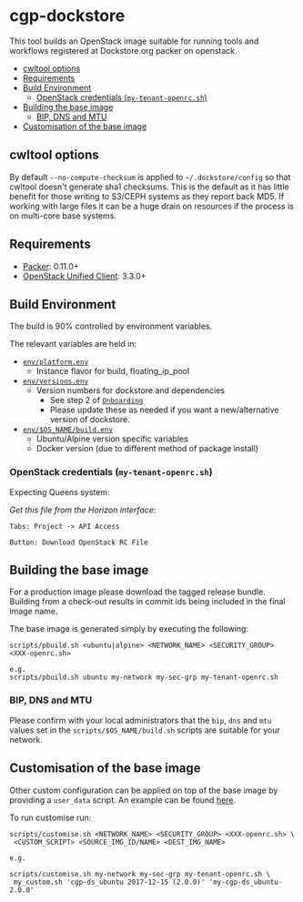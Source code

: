 # cgp-dockstore

This tool builds an OpenStack image suitable for running tools and workflows registered
at Dockstore.org packer on openstack.

* [cwltool options](#cwltool-options)
* [Requirements](#requirements)
* [Build Environment](#build-environment)
  * [OpenStack credentials (`my-tenant-openrc.sh`)](#openstack-credentials-my-tenant-openrcsh)
* [Building the base image](#building-the-base-image)
  * [BIP, DNS and MTU](#bip-dns-and-mtu)
* [Customisation of the base image](#customisation-of-the-base-image)

## cwltool options

By default `--no-compute-checksum` is applied to `~/.dockstore/config` so that cwltool
doesn't generate sha1 checksums.  This is the default as it has little benefit for those
writing to S3/CEPH systems as they report back MD5.  If working with large files it can be a
huge drain on resources if the process is on multi-core base systems.

## Requirements

* [Packer](https://www.packer.io/): 0.11.0+
* [OpenStack Unified Client](https://docs.openstack.org/user-guide/common/cli-overview.html#unified-command-line-client): 3.3.0+

## Build Environment

The build is 90% controlled by environment variables.

The relevant variables are held in:

* [`env/platform.env`](/env/platform.env)
  * Instance flavor for build, floating_ip_pool
* [`env/versions.env`](/env/versions.env)
  * Version numbers for dockstore and dependencies
    * See step 2 of [`Onboarding`](https://dockstore.org/onboarding)
    * Please update these as needed if you want a new/alternative version of dockstore.
* [`env/$OS_NAME/build.env`](/env/ubuntu/build.env)
  * Ubuntu/Alpine version specific variables
  * Docker version (due to different method of package install)

### OpenStack credentials (`my-tenant-openrc.sh`)

Expecting Queens system:

_Get this file from the Horizon interface_:

```
Tabs: Project -> API Access

Button: Download OpenStack RC File
```

## Building the base image

For a production image please download the tagged release bundle. Building from a check-out
results in commit ids being included in the final image name.

The base image is generated simply by executing the following:

```
scripts/pbuild.sh <ubuntu|alpine> <NETWORK_NAME> <SECURITY_GROUP> <XXX-openrc.sh>

e.g.
scripts/pbuild.sh ubuntu my-network my-sec-grp my-tenant-openrc.sh
```

### BIP, DNS and MTU

Please confirm with your local administrators that the `bip`, `dns` and `mtu` values
set in the `scripts/$OS_NAME/build.sh` scripts are suitable for your network.

## Customisation of the base image

Other custom configuration can be applied on top of the base image by providing a `user_data`
script.  An example can be found [here](/examples/user_data.sh).

To run customise run:

```
scripts/customise.sh <NETWORK_NAME> <SECURITY_GROUP> <XXX-openrc.sh> \
 <CUSTOM_SCRIPT> <SOURCE_IMG_ID/NAME> <DEST_IMG_NAME>

e.g.

scripts/customise.sh my-network my-sec-grp my-tenant-openrc.sh \
 my_custom.sh 'cgp-ds_ubuntu 2017-12-15 (2.0.0)' 'my-cgp-ds_ubuntu-2.0.0'
```
